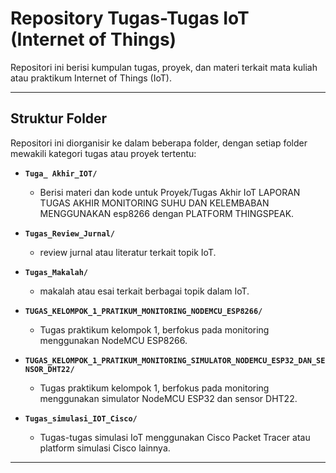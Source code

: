 # Repository Tugas-Tugas IoT (Internet of Things)

Repositori ini berisi kumpulan tugas, proyek, dan materi terkait mata kuliah atau praktikum Internet of Things (IoT).

---

## Struktur Folder

Repositori ini diorganisir ke dalam beberapa folder, dengan setiap folder mewakili kategori tugas atau proyek tertentu:

- **`Tuga_ Akhir_IOT/`**
  - Berisi materi dan kode untuk Proyek/Tugas Akhir IoT LAPORAN TUGAS AKHIR MONITORING SUHU DAN KELEMBABAN MENGGUNAKAN esp8266 dengan PLATFORM THINGSPEAK.


- **`Tugas_Review_Jurnal/`**
  -  review jurnal atau literatur terkait topik IoT.
  
- **`Tugas_Makalah/`**
  - makalah atau esai terkait berbagai topik dalam IoT.
  
- **`TUGAS_KELOMPOK_1_PRATIKUM_MONITORING_NODEMCU_ESP8266/`**
  - Tugas praktikum kelompok 1, berfokus pada monitoring menggunakan NodeMCU ESP8266.
  
- **`TUGAS_KELOMPOK_1_PRATIKUM_MONITORING_SIMULATOR_NODEMCU_ESP32_DAN_SENSOR_DHT22/`**
  - Tugas praktikum kelompok 1, berfokus pada monitoring menggunakan simulator NodeMCU ESP32 dan sensor DHT22.
   
- **`Tugas_simulasi_IOT_Cisco/`**
  - Tugas-tugas simulasi IoT menggunakan Cisco Packet Tracer atau platform simulasi Cisco lainnya.
---
